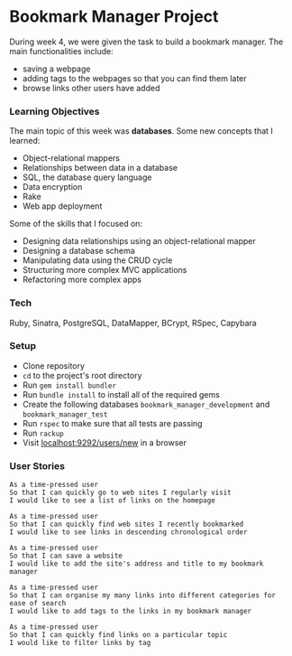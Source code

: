 # Bookmark Manager Project

During week 4, we were given the task to build a bookmark manager. The main functionalities include:

* saving a webpage
* adding tags to the webpages so that you can find them later
* browse links other users have added

### Learning Objectives

The main topic of this week was **databases**. Some new concepts that I learned:

* Object-relational mappers
* Relationships between data in a database
* SQL, the database query language
* Data encryption
* Rake
* Web app deployment


Some of the skills that I focused on:

* Designing data relationships using an object-relational mapper
* Designing a database schema
* Manipulating data using the CRUD cycle
* Structuring more complex MVC applications
* Refactoring more complex apps


### Tech

Ruby,
Sinatra,
PostgreSQL,
DataMapper,
BCrypt,
RSpec,
Capybara

### Setup

* Clone repository
* `cd` to the project's root directory
* Run `gem install bundler`
* Run `bundle install` to install all of the required gems
* Create the following databases `bookmark_manager_development` and `bookmark_manager_test`
* Run `rspec` to make sure that all tests are passing
* Run `rackup`
* Visit [localhost:9292/users/new](localhost:9292) in a browser

### User Stories

```
As a time-pressed user
So that I can quickly go to web sites I regularly visit
I would like to see a list of links on the homepage
```

```
As a time-pressed user
So that I can quickly find web sites I recently bookmarked
I would like to see links in descending chronological order
```

```
As a time-pressed user
So that I can save a website
I would like to add the site's address and title to my bookmark manager
```

```
As a time-pressed user
So that I can organise my many links into different categories for ease of search
I would like to add tags to the links in my bookmark manager
```

```
As a time-pressed user
So that I can quickly find links on a particular topic
I would like to filter links by tag
```
